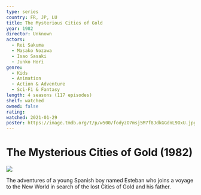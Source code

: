 ```yaml
---
type: series
country: FR, JP, LU
title: The Mysterious Cities of Gold
year: 1982
director: Unknown
actors:
  - Rei Sakuma
  - Masako Nozawa
  - Isao Sasaki
  - Junko Hori
genre:
  - Kids
  - Animation
  - Action & Adventure
  - Sci-Fi & Fantasy
length: 4 seasons (117 episodes)
shelf: watched
owned: false
rating:
watched: 2021-01-29
poster: https://image.tmdb.org/t/p/w500/fodyzO7msj5M7f8JdkGGdnL9OxU.jpg
---
```


# The Mysterious Cities of Gold (1982)

![](https://image.tmdb.org/t/p/w500/fodyzO7msj5M7f8JdkGGdnL9OxU.jpg)

The adventures of a young Spanish boy named Esteban who joins a voyage to the New World in search of the lost Cities of Gold and his father.